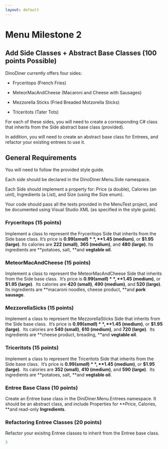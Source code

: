 ```yaml
---
layout: default
---
```


# Menu Milestone 2

## Add Side Classes + Abstract Base Classes (100 points Possible)

DinoDiner currently offers four sides:

* Fryceritops (French Fries)

* MeteorMacAndCheese (Macaroni and Cheese with Sausages)

* Mezzorella Sticks (Fried Breaded Motzorella Sticks)

* Triceritots (Tater Tots)

For each of these sides, you will need to create a corresponding C# class that inherits from the Side abstract base class (provided).

In addition, you will need to create an abstract base class for Entrees, and refactor your existing entrees to use it.

## General Requirements

You will need to follow the provided style guide.

Each side should be declared in the DinoDiner.Menu.Side namespace.

Each Side should implement a property for: Price (a double), Calories (an uint), Ingredients (a List<string>), and Size (using the Size enum).

Your code should pass all the tests provided in the MenuTest project, and be documented using Visual Studio XML (as specified in the style guide).

### Fryceritops (15 points)

Implement a class to represent the Fryceritops Side that inherits from the Side base class.  It’s price is **$0.99 (small)**, **$1.45 (medium)**, or **$1.95 (large)**.  Its calories are **222 (small)**, **365 (medium)**, and **480 (large)**.  Its ingredients are **potatoes, salt, **and **vegtable oil**.

### MeteorMacAndCheese (15 points)

Implement a class to represent the MeteorMacAndCheese Side that inherits from the Side base class.  It’s price is **$0.99 (small)**, **$1.45 (medium)**, or **$1.95 (large)**.  Its calories are **420 (small)**, **490 (medium)**, and **520 (large)**.  Its ingredients are **macaroni noodles, cheese product, **and **pork sausage**. 

### MezzorellaSicks (15 points)

Implement a class to represent the MezzorellaSticks Side that inherits from the Side base class.  It’s price is **$0.99 (small)**, **$1.45 (medium)**, or **$1.95 (large)**.  Its calories are **540 (small)**, **610 (medium)**, and **720 (large)**.  Its ingredients are **cheese product, breading, **and **vegtable oil**. 

### Triceritots (15 points)

Implement a class to represent the Triceritots Side that inherits from the Side base class.  It’s price is **$0.99 (small)**, **$1.45 (medium)**, or **$1.95 (large)**.  Its calories are **352 (small)**, **410 (medium)**, and **590 (large)**.  Its ingredients are **potatoes, salt, **and **vegtable oil**. 

### Entree Base Class (10 points)

Create an Entree base class in the DiniDiner.Menu.Entrees namespace.  It should be an abstract class, and include Properties for **Price, Calories, **and read-only **Ingredients**.

### Refactoring Entree Classes (20 points)

Refactor your exisitng Entree classes to inherit from the Entree base class.

```csharp
3
```
